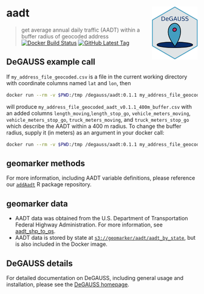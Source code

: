 # aadt <a href='https://degauss.org'><img src='https://github.com/degauss-org/degauss_template/raw/master/DeGAUSS_hex.png' align='right' height='138.5' /></a>

> get average annual daily traffic (AADT) within a buffer radius of geocoded address
[![Docker Build Status](https://img.shields.io/docker/automated/degauss/aadt)](https://hub.docker.com/repository/docker/degauss/aadt/tags)
[![GitHub Latest Tag](https://img.shields.io/github/v/tag/degauss-org/aadt)](https://github.com/degauss-org/aadt/releases)

## DeGAUSS example call

If `my_address_file_geocoded.csv` is a file in the current working directory with coordinate columns named `lat` and `lon`, then

```sh
docker run --rm -v $PWD:/tmp /degauss/aadt:0.1.1 my_address_file_geocoded.csv
```

will produce `my_address_file_geocoded_aadt_v0.1.1_400m_buffer.csv` with an added columns `length_moving`,`length_stop_go`, `vehicle_meters_moving`, `vehicle_meters_stop_go`, `truck_meters_moving`, and `truck_meters_stop_go` which describe the AADT within a 400 m radius. To change the buffer radius, supply it (in meters) as an argument in your docker call: 

```sh
docker run --rm -v $PWD:/tmp /degauss/aadt:0.1.1 my_address_file_geocoded.csv 500
```

## geomarker methods

For more information, including AADT variable definitions, please reference our [`addAadt`](https://github.com/geomarker-io/addAadtData) R package repository.

## geomarker data

- AADT data was obtained from the U.S. Department of Transportation Federal Highway Administration. For more information, see [aadt_shp_to_qs](https://github.com/geomarker-io/aadt_shp_to_qs).
- AADT data is stored by state at [`s3://geomarker/aadt/aadt_by_state`](https://geomarker.s3.us-east-2.amazonaws.com/geomarker/aadt/aadt_by_state), but is also included in the Docker image.

## DeGAUSS details

For detailed documentation on DeGAUSS, including general usage and installation, please see the [DeGAUSS homepage](https://degauss.org).
